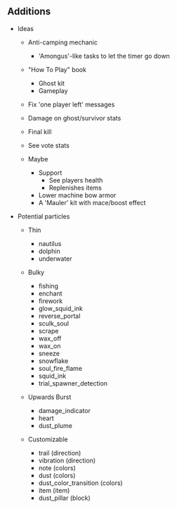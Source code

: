 
## Additions

- Ideas
  
  - Anti-camping mechanic
    - 'Amongus'-like tasks to let the timer go down

  - "How To Play" book
    - Ghost kit
    - Gameplay

  - Fix 'one player left' messages
  - Damage on ghost/survivor stats
  - Final kill
  - See vote stats
  
  - Maybe
    - Support
      - See players health
      - Replenishes items
    - Lower machine bow armor
    - A 'Mauler' kit with mace/boost effect

- Potential particles

  - Thin
    - nautilus
    - dolphin
    - underwater

  - Bulky
    - fishing
    - enchant
    - firework
    - glow_squid_ink
    - reverse_portal
    - sculk_soul
    - scrape
    - wax_off
    - wax_on
    - sneeze
    - snowflake
    - soul_fire_flame
    - squid_ink
    - trial_spawner_detection

  - Upwards Burst
    - damage_indicator
    - heart
    - dust_plume

  - Customizable
    - trail (direction)
    - vibration (direction)
    - note (colors)
    - dust (colors)
    - dust_color_transition (colors)
    - item (item)
    - dust_pillar (block)
